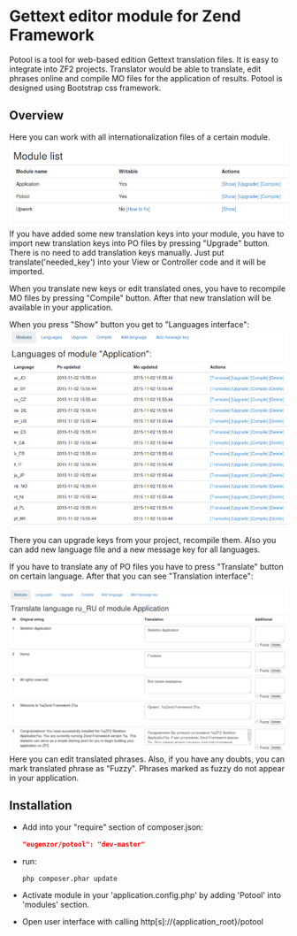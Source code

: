 # Gettext editor module for Zend Framework

Potool is a tool for web-based edition Gettext translation files. It is easy to integrate into ZF2 projects. Translator would be able to translate, edit phrases online and compile MO files for the application of results. Potool is designed using Bootstrap css framework.

## Overview
Here you can work with all internationalization files of a certain module. 
![Languages interface](https://raw.githubusercontent.com/eugenzor/Potool/master/docs/images/potool_modules.png)
If you have added some new translation keys into your module, you have to import new translation keys into PO files by pressing "Upgrade" button. There is no need to add translation keys manually. Just put translate('needed_key') into your View or Controller code and it will be imported.

When you translate new keys or edit translated ones, you have to recompile MO files by pressing "Compile" button. After that new translation will be available in your application.

When you press "Show" button you get to "Languages interface":
![Languages interface](https://raw.githubusercontent.com/eugenzor/Potool/master/docs/images/potool_languages.png)

There you can upgrade keys from your project, recompile them. Also you can add new language file and a new message key for all languages.

If you have to translate any of PO files you have to press "Translate" button on certain language. After that you can see "Translation interface":

![Translation interface](https://raw.githubusercontent.com/eugenzor/Potool/master/docs/images/potool_translation.png)
Here you can edit translated phrases. Also, if you have any doubts, you can mark translated phrase as "Fuzzy". Phrases marked as fuzzy do not appear in your application.



## Installation

* Add into your "require" section of composer.json:

    ```json
    "eugenzor/potool": "dev-master"
    ```
    
* run:
    
    ```bash
    php composer.phar update
    ```

* Activate module in your 'application.config.php' by adding 'Potool' into 'modules' section.
* Open user interface with calling http[s]://{application_root}/potool




